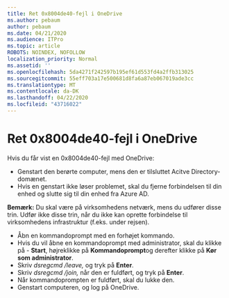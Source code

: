 ```yaml
---
title: Ret 0x8004de40-fejl i OneDrive
ms.author: pebaum
author: pebaum
ms.date: 04/21/2020
ms.audience: ITPro
ms.topic: article
ROBOTS: NOINDEX, NOFOLLOW
localization_priority: Normal
ms.assetid: ''
ms.openlocfilehash: 5da4271f242597b195ef61d553fd4a2ffb313025
ms.sourcegitcommit: 55eff703a17e500681d8fa6a87eb067019ade3cc
ms.translationtype: MT
ms.contentlocale: da-DK
ms.lasthandoff: 04/22/2020
ms.locfileid: "43716022"
---
```

# <a name="fix-0x8004de40-error-in-onedrive"></a>Ret 0x8004de40-fejl i OneDrive

Hvis du får vist en 0x8004de40-fejl med OneDrive:

- Genstart den berørte computer, mens den er tilsluttet Acitve Directory-domænet.
- Hvis en genstart ikke løser problemet, skal du fjerne forbindelsen til din enhed og slutte sig til din enhed fra Azure AD. 

**Bemærk:** Du skal være på virksomhedens netværk, mens du udfører disse trin. Udfør ikke disse trin, når du ikke kan oprette forbindelse til virksomhedens infrastruktur (f.eks. under rejsen). 

- Åbn en kommandoprompt med en forhøjet kommando. 
- Hvis du vil åbne en kommandoprompt med administrator, skal du klikke på - **Start**, højreklikke på **Kommandoprompt**og derefter klikke på **Kør som administrator**.
- Skriv *dsregcmd /leave,* og tryk på **Enter**.
- Skriv *dsregcmd /join,* når den er fuldført, og tryk på **Enter**.
- Når kommandoprompten er fuldført, skal du lukke den.
- Genstart computeren, og log på OneDrive.